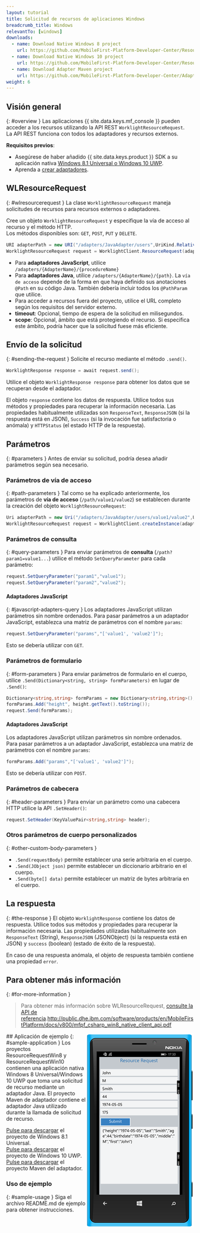 ```yaml
---
layout: tutorial
title: Solicitud de recursos de aplicaciones Windows
breadcrumb_title: Windows
relevantTo: [windows]
downloads:
  - name: Download Native Windows 8 project
    url: https://github.com/MobileFirst-Platform-Developer-Center/ResourceRequestWin8/tree/release80
  - name: Download Native Windows 10 project
    url: https://github.com/MobileFirst-Platform-Developer-Center/ResourceRequestWin10/tree/release80
  - name: Download Adapter Maven project
    url: https://github.com/MobileFirst-Platform-Developer-Center/Adapters/tree/release80
weight: 6
---
```

<!-- NLS_CHARSET=UTF-8 -->
## Visión general
{: #overview }
Las aplicaciones {{ site.data.keys.mf_console }} pueden acceder a los recursos utilizando la API REST `WorklightResourceRequest`.  
La API REST funciona con todos los adaptadores y recursos externos.

**Requisitos previos**:

- Asegúrese de haber añadido {{ site.data.keys.product }} SDK a su aplicación nativa [Windows 8.1 Universal o Windows 10 UWP](../../../application-development/sdk/windows-8-10).
- Aprenda a [crear adaptadores](../../../adapters/creating-adapters/).

## WLResourceRequest
{: #wlresourcerequest }
La clase `WorklightResourceRequest` maneja solicitudes de recursos para recursos externos o adaptadores.

Cree un objeto `WorklightResourceRequest` y especifique la vía de acceso al recurso y el método HTTP.  
Los métodos disponibles son: `GET`, `POST`, `PUT` y `DELETE`.

```cs
URI adapterPath = new URI("/adapters/JavaAdapter/users",UriKind.Relative);
WorklightResourceRequest request = WorklightClient.ResourceRequest(adapterPath,"GET");
```

* Para **adaptadores JavaScript**, utilice `/adapters/{AdapterName}/{procedureName}`
* Para **adaptadores Java**, utilice `/adapters/{AdapterName}/{path}`. La `vía de acceso` depende de la forma en que haya definido sus anotaciones `@Path` en su código Java. También debería incluir todos los `@PathParam` que utilice.
* Para acceder a recursos fuera del proyecto, utilice el URL completo según los requisitos del servidor externo.
* **timeout**: Opcional, tiempo de espera de la solicitud en milisegundos.
* **scope**: Opcional, ámbito que está protegiendo el recurso. Si especifica este ámbito, podría hacer que la solicitud fuese más eficiente.

## Envío de la solicitud
{: #sending-the-request }
Solicite el recurso mediante el método `.send()`.

```cs
WorklightResponse response = await request.send();
```

Utilice el objeto `WorklightResponse response` para obtener los datos que se recuperan desde el adaptador.

El objeto `response` contiene los datos de respuesta. Utilice todos sus métodos y propiedades para recuperar la información necesaria. Las propiedades habitualmente utilizadas son `ResponseText`, `ResponseJSON` (si la respuesta está en JSON), `Success` (si la invocación fue satisfactoria o anómala) y `HTTPStatus` (el estado HTTP de la respuesta).

## Parámetros
{: #parameters }
Antes de enviar su solicitud, podría desea añadir parámetros según sea necesario.

### Parámetros de vía de acceso
{: #path-parameters }
Tal como se ha explicado anteriormente, los parámetros de **vía de acceso** (`/path/value1/value2`) se establecen durante la creación del objeto `WorklightResourceRequest`:

```cs
Uri adapterPath = new Uri("/adapters/JavaAdapter/users/value1/value2",UriKind.Relative);
WorklightResourceRequest request = WorklightClient.createInstance(adapterPath,"GET");
```

### Parámetros de consulta
{: #query-parameters }
Para enviar parámetros de **consulta** (`/path?param1=value1...`) utilice el método `SetQueryParameter` para cada parámetro:

```cs
request.SetQueryParameter("param1","value1");
request.SetQueryParameter("param2","value2");
```

#### Adaptadores JavaScript
{: #javascript-adapters-query }
Los adaptadores JavaScript utilizan parámetros sin nombre ordenados. Para pasar parámetros a un adaptador JavaScript, establezca una matriz de parámetros con el nombre `params`:

```cs
request.SetQueryParameter("params","['value1', 'value2']");
```

Esto se debería utilizar con `GET`.

### Parámetros de formulario
{: #form-parameters }
Para enviar parámetros de formulario en el cuerpo, utilice `.Send(Dictionary<string, string> formParameters)` en lugar de `.Send()`:  

```cs
Dictionary<string,string> formParams = new Dictionary<string,string>();
formParams.Add("height", height.getText().toString());
request.Send(formParams);
```   

#### Adaptadores JavaScript
Los adaptadores JavaScript utilizan parámetros sin nombre ordenados.
Para pasar parámetros a un adaptador JavaScript, establezca una matriz de parámetros con el nombre `params`:


```cs
formParams.Add("params","['value1', 'value2']");
```

Esto se debería utilizar con `POST`.

### Parámetros de cabecera
{: #header-parameters }
Para enviar un parámetro como una cabecera HTTP utilice la API `.SetHeader()`:

```cs
request.SetHeader(KeyValuePair<string,string> header);
```

### Otros parámetros de cuerpo personalizados
{: #other-custom-body-parameters }
- `.Send(requestBody)` permite establecer una serie arbitraria en el cuerpo.
- `.Send(JObject json)` permite establecer un diccionario arbitrario en el cuerpo.
- `.Send(byte[] data)` permite establecer un matriz de bytes arbitraria en el cuerpo.

## La respuesta
{: #the-response }
El objeto `WorklightResponse` contiene los datos de respuesta. Utilice todos sus métodos y propiedades para recuperar la información necesaria. Las propiedades utilizadas habitualmente son `ResponseText` (String), `ResponseJSON` (JSONObject) (si la respuesta está en JSON) y `success` (boolean) (estado de éxito de la respuesta).

En caso de una respuesta anómala, el objeto de respuesta también contiene una propiedad `error`.

## Para obtener más información
{: #for-more-information }
> Para obtener más información sobre WLResourceRequest, [consulte la API de referencia](http://public.dhe.ibm.com/software/products/en/MobileFirstPlatform/docs/v800/mfpf_csharp_win8_native_client_api.pdf).http://public.dhe.ibm.com/software/products/en/MobileFirstPlatform/docs/v800/mfpf_csharp_win8_native_client_api.pdf

<img alt="Imagen de la aplicación de ejemplo" src="resource-request-success-win8-10.png" style="float:right"/>
## Aplicación de ejemplo
{: #sample-application }
Los proyectos ResourceRequestWin8 y ResourceRequestWin10 contienen una aplicación nativa Windows 8 Universal/Windows 10 UWP que toma una solicitud de recurso mediante un adaptador Java.  
El proyecto Maven de adaptador contiene el adaptador Java utilizado durante la llamada de solicitud de recurso.

[Pulse para descargar](https://github.com/MobileFirst-Platform-Developer-Center/ResourceRequestWin8/tree/release80) el proyecto de Windows 8.1 Universal.  
[Pulse para descargar](https://github.com/MobileFirst-Platform-Developer-Center/ResourceRequestWin10/tree/release80) el proyecto de Windows 10 UWP.  
[Pulse para descargar](https://github.com/MobileFirst-Platform-Developer-Center/Adapters/tree/release80) el proyecto Maven del adaptador.

### Uso de ejemplo
{: #sample-usage }
Siga el archivo README.md de ejemplo para obtener instrucciones.
